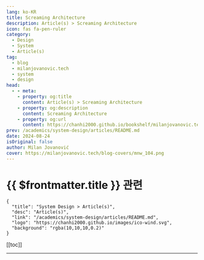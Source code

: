 ```yaml
---
lang: ko-KR
title: Screaming Architecture
description: Article(s) > Screaming Architecture
icon: fas fa-pen-ruler
category: 
  - Design
  - System
  - Article(s)
tag: 
  - blog
  - milanjovanovic.tech
  - system
  - design
head:
  - - meta:
    - property: og:title
      content: Article(s) > Screaming Architecture
    - property: og:description
      content: Screaming Architecture
    - property: og:url
      content: https://chanhi2000.github.io/bookshelf/milanjovanovic.tech/screaming-architecture.html
prev: /academics/system-design/articles/README.md
date: 2024-08-24
isOriginal: false
author: Milan Jovanović
cover: https://milanjovanovic.tech/blog-covers/mnw_104.png
---
```


# {{ $frontmatter.title }} 관련

```component VPCard
{
  "title": "System Design > Article(s)",
  "desc": "Article(s)",
  "link": "/academics/system-design/articles/README.md",
  "logo": "https://chanhi2000.github.io/images/ico-wind.svg",
  "background": "rgba(10,10,10,0.2)"
}
```

[[toc]]

---

<SiteInfo
  name="Screaming Architecture"
  desc="If you were to glance at the folder structure of your system, could you tell what the system is about? Your architecture should communicate what problems it solves. This approach is called sreaming architecture."
  url="https://milanjovanovic.tech/blog/screaming-architecture/"
  logo="https://milanjovanovic.tech/profile_favicon.png"
  preview="https://milanjovanovic.tech/blog-covers/mnw_104.png"/>

<!-- TODO: 작성 -->

<!-- 
If you were to glance at the folder structure of your system, could you tell what the system is about?
And here's a more interesting question.
Could a new developer on your team easily understand what the system does based on the folder structure?

Your architecture should communicate what problems it solves.
Organizing your system around use cases leads to a structure aligned with the business domain.
This approach is called **screaming architecture**.

<a href="https://blog.cleancoder.com/uncle-bob/2011/09/30/Screaming-Architecture.html">Screaming architecture</a> is a term coined by Robert Martin (Uncle Bob).
He argues that a software system's structure should communicate what the system is about.
He draws a parallel between looking at a blueprint for a building, where you can tell the purpose of the building based on the blueprint.

In this article, I want to show some practical examples and discuss the benefits of screaming architecture.

---

## a-use-case-driven-approach"><a href="#a-use-case-driven-approach">A Use Case Driven Approach

A use case represents a specific interaction or task that a user wants to achieve within your system.
It encapsulates the business logic required to fulfill that task.
A use case is a high-level description of a user's goal.
For example, "reserving an apartment" or "purchasing a ticket".
It focuses on the *what* of the system's behavior, not the *how*.

When you look at the folder structure and source code files of your system:

- Do they scream: Apartment Booking System or Ticketing System?
<li>Or do they scream ASP.NET Core?

Here's an example of a folder structure organized around technical concerns:

```powershell
📁 Api/
|__ 📁 Controllers
|__ 📁 Entities
|__ 📁 Exceptions
|__ 📁 Repositories
|__ 📁 Services
    |__ #️⃣ ApartmentService.cs
    |__ #️⃣ BookingService.cs
    |__ ...
|__ 📁 Models
```

Somewhere inside these folders, we'll find concrete classes that contain the system's behavior.
You'll notice that the cohesion with this folder structure is low.

How does screaming architecture help?

A use case driven approach will place the system's use cases as the top-level concept.
I also like to group related use cases into a top-level feature folder.
Inside a use case folder, we may find technical concepts required to implement it.

<a href="vertical-slice-architecture">**Vertical slice architecture**</a> also approaches this from a similar perspective.

```powershell
📁 Api/
|__ 📁 Apartments
    |__ 📁 ReserveApartment
    |__ ...
|__ 📁 Bookings
    |__ 📁 CancelBooking
    |__ ...
|__ 📁 Payments
|__ 📁 Reviews
|__ 📁 Disputes
|__ 📁 Invoicing
```

The use case driven folder structure helps us better understand user needs and aligns development efforts with business goals.

---

## Screaming Architecture Benefits

The benefits of organizing our system around use cases are:

- Improved cohesion since related use cases are close together
- High coupling for a single use case and its related use cases
- Low coupling between unrelated use cases
- Easier navigation through the solution

---

## Bounded Contexts and Vertical Slices

We have many techniques for discovering the high-level modules within our system.
For example, we could use <a href="https://eventstorming.com/">event storming</a> to explore the system's use cases.
Domain exploration happens before we write a single line of code.

The next step is decomposing the larger problem domain into smaller sub-domains and later bounded contexts.
This gives us loosely coupled high-level modules that we can translate into code.

![Bounded contexts.](https://milanjovanovic.tech/blogs/mnw_104/bounded_contexts.png?imwidth=3840)

The overarching idea here is thinking about cohesion around functionalities.
We want to organize our system so that the cohesion between the components is high.
Bounded contexts, vertical slices, and screaming architecture are complementary concepts.

Here's a screaming architecture example for this system.
Let's say the `Ticketing` module uses <a href="clean-architecture-folder-structure">**Clean Architecture**</a> internally.
But we can still organize the system around feature folders and use cases.
An alternative approach could be organizing around <a href="vertical-slice-architecture-structuring-vertical-slices">**vertical slices**</a>, resulting in a less nested folder structure.

```powershell
📁 Modules/
|__ 📁 Attendance
    |__ ...
|__ 📁 Events
    |__ ...
|__ 📁 Ticketing
    |__ 📁 Application
        |__ 📁 Carts
            |__ 📁 AddItemToCart
            |__ 📁 ClearCart
            |__ 📁 GetCart
            |__ 📁 RemoveItemFromCart
        |__ 📁 Orders
            |__ 📁 SubmitOrder
            |__ 📁 CancelOrder
            |__ 📁 GetOrder
        |__ 📁 Payments
            |__ 📁 RefundPayment
        |__ ...
    |__ 📁 Domain
        |__ 📁 Customers
        |__ 📁 Orders
        |__ 📁 Payments
        |__ 📁 Tickets
        |__ ...
    |__ 📁 infrastructure
        |__ 📁 Authentication
        |__ 📁 Customers
        |__ 📁 Database
        |__ 📁 Orders
        |__ 📁 Payments
        |__ 📁 Tickets
        |__ ...
|__ 📁 Users
    |__ ...
```

The example above is a small part of the system I built inside of <a href="/modular-monolith-architecture">**Modular Monolith Architecture**</a>.

---

## Takeaway

**Screaming Architecture** isn't just a catchy phrase, it's an approach that can profoundly impact how you build software.
By organizing your system around use cases, you align your codebase with the core business domain.
Your system exists to solve the business domain problems.

Remember, the goal is to create a system that communicates its purpose through its structure.
Embrace a use case-driven approach, break down complex domains into bounded contexts.
Build a system that truly "screams" about the problems it solves.

If you want to explore these powerful ideas further, check out <a href="/pragmatic-clean-architecture">**Pragmatic Clean Architecture**</a>.
I share my entire framework for building robust applications from the ground up and organizing the system around use cases.

That's all for today.

See you next week.

-->

